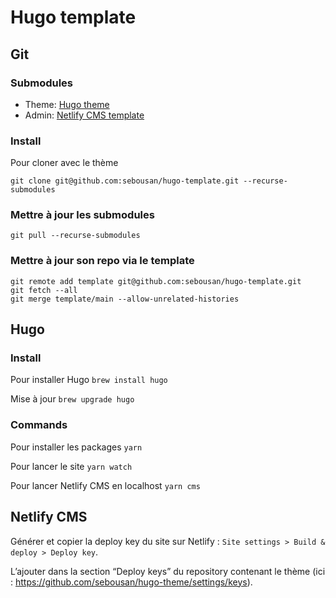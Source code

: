 # Hugo template

## Git

### Submodules
* Theme: [Hugo theme](https://github.com/sebousan/hugo-theme)
* Admin: [Netlify CMS template](https://github.com/sebousan/netlify-cms-template)

### Install
Pour cloner avec le thème
```
git clone git@github.com:sebousan/hugo-template.git --recurse-submodules
```

### Mettre à jour les submodules
```
git pull --recurse-submodules
```

### Mettre à jour son repo via le template

```
git remote add template git@github.com:sebousan/hugo-template.git
git fetch --all
git merge template/main --allow-unrelated-histories
```

## Hugo

### Install

Pour installer Hugo
```brew install hugo```

Mise à jour
```brew upgrade hugo```

### Commands

Pour installer les packages
```yarn```

Pour lancer le site
```yarn watch```

Pour lancer Netlify CMS en localhost
```yarn cms```

## Netlify CMS

Générer et copier la deploy key du site sur Netlify : `Site settings > Build & deploy > Deploy key`.

L’ajouter dans la section “Deploy keys” du repository contenant le thème (ici : https://github.com/sebousan/hugo-theme/settings/keys).
